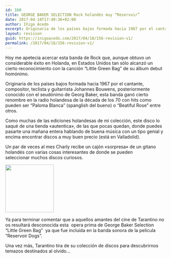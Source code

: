 ```yaml
---
id: 160
title: GEORGE BAKER SELECTION Rock holandés muy “Reservoir”
date: 2017-04-18T17:49:36+02:00
author: Iñigo Acedo
excerpt: Originaria de los países bajos formada hacia 1967 por el cantante, compositor, teclista y guitarrista Johannes Bouwens, posteriormente conocido con el seudónimo de Georg Baker, esta banda ganó cierto renombre en la radio holandesa de la década de los 70 con hits como pueden ser “Paloma Blanca” (spanglish del bueno) o “Beatiful Rose” entre otros.
layout: revision
guid: https://inigoacedo.com/2017/04/18/156-revision-v1/
permalink: /2017/04/18/156-revision-v1/
---
```

Hoy me apetecía acercar esta banda de Rock que, aunque obtuvo un considerable éxito en Holanda, en Estados Unidos tan sólo alcanzó un cierto reconocimiento con la canción “Little Green Bag” de su álbum debut homónimo.

<!--more-->

Originaria de los países bajos formada hacia 1967 por el cantante, compositor, teclista y guitarrista Johannes Bouwens, posteriormente conocido con el seudónimo de Georg Baker, esta banda ganó cierto renombre en la radio holandesa de la década de los 70 con hits como pueden ser “Paloma Blanca” (spanglish del bueno) o “Beatiful Rose” entre otros.

Como muchas de las ediciones holandesas de mi colección, este disco lo saqué de una tienda &#171;autentica&#187;, de las que pocas quedan, donde puedes pasarte una mañana entera hablando de buena música con un tipo genial y encima encontrar discos a muy buen precio (está en Valladolid).

Un par de veces al mes Charly recibe un cajón &#171;sorpresa&#187; de un gitano holandés con varias cosas interesantes de donde se pueden seleccionar muchos discos curiosos.

[<img class="alignnone size-full wp-image-158" src="https://inigoacedo.com/wp-content/uploads/2017/04/ScreenHunter_1.jpg" alt="" width="152" height="150" srcset="https://inigoacedo.com/wp-content/uploads/2017/04/ScreenHunter_1.jpg 152w, https://inigoacedo.com/wp-content/uploads/2017/04/ScreenHunter_1-100x100.jpg 100w" sizes="(max-width: 152px) 100vw, 152px" />](https://inigoacedo.com/wp-content/uploads/2017/04/ScreenHunter_1.jpg)

Ya para terminar comentar que a aquellos amantes del cine de Tarantino no os resultará desconocida esta  opera prima de George Baker Selection “Little Green Bag”  ya que fue incluida en la banda sonora de la película “Reservoir Dogs”.

Una vez más, Tarantino tira de su colección de discos para descubrirnos temazos destinados al olvido…